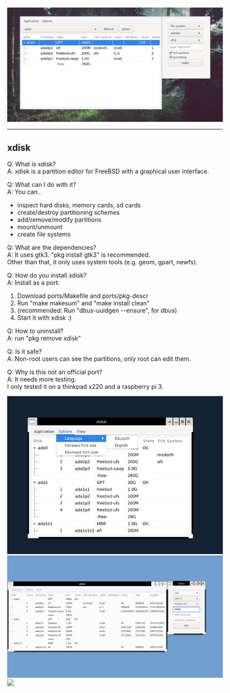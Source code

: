 
![](screenshot/xdisk1.png)

------------------------
xdisk
------------------------

Q: What is xdisk?<br>
A: xdisk is a partition editor for FreeBSD with a graphical user interface.<br>

Q: What can I do with it?<br>
A: You can..<br>
   - inspect hard disks, memory cards, sd cards<br>
   - create/destroy partitioning schemes<br>
   - add/remove/modify partitions<br>
   - mount/unmount<br>
   - create file systems<br>
   
Q: What are the dependencies?<br>
A: It uses gtk3. "pkg install gtk3" is recommended.<br>
   Other than that, it only uses system tools (e.g. geom, gpart, newfs).<br>

Q: How do you install xdisk?<br>
A: Install as a port:<br>
1. Download ports/Makefile and ports/pkg-descr
2. Run "make makesum" and "make install clean"
3. (recommended: Run "dbus-uuidgen --ensure", for dbus)
4. Start it with xdisk :)<br>

Q: How to uninstall?<br>
A: run "pkg remove xdisk"<br>

Q: Is it safe? <br>
A: Non-root users can see the partitions, only root can edit them. <br>

Q: Why is this not an official port?<br>
A: It needs more testing. <br>
   I only tested it on a thinkpad x220 and a raspberry pi 3.

![](screenshot/xdisk-2.png)
![](screenshot/xdisk-3.png)
![](screenshot/xdisk-4.png)
